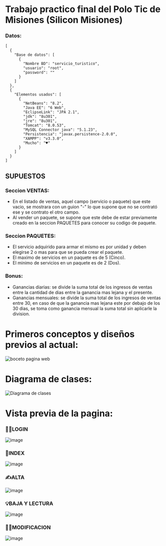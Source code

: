 # Trabajo practico final del Polo Tic de Misiones (Silicon Misiones)
### Datos:
```
[
  {
    "Base de datos": [
      {
        "Nombre BD": "servicio_turistico",
        "usuario": "root",
        "password": ""
      }
    ]
  },
  {
    "Elementos usados": [
      {
        "NetBeans": "8.2",
        "Java EE": "6 Web",
        "EclipseLink": "JPA 2.1",
        "jdk": "8u301",
        "jre": "8u301",
        "Tomcat": "8.0.53",
        "MySQL Connector java": "5.1.23",
        "Persistencia": "javax.persistence-2.0.0",
        "XAMPP": "v3.3.0",
        "Mucho": "♥"
      }
    ]
  }
]

```
## SUPUESTOS

### Seccion VENTAS:
- En el listado de ventas, aquel campo (servicio o paquete) que este vacio, se mostrara con un guion "-" lo que supone que no se contrató ese y se contrato el otro campo.
- Al vender un paquete, se supone que este debe de estar previamente creado en la seccion PAQUETES para conocer su codigo de paquete.

### Seccion PAQUETES:
- El servicio adquirido para armar el mismo es por unidad y deben elegirse 2 o mas para que se pueda crear el paquete.
- El maximo de servicios en un paquete es de 5 (Cinco).
- El minimo de servicios en un paquete es de 2 (Dos).

### Bonus:
- Ganancias diarias: se divide la suma total de los ingresos de ventas entre la cantidad de dias entre la ganancia mas lejana y el presente.
- Ganancias mensuales: se divide la suma total de los ingresos de ventas entre 30, en caso de que la ganancia mas lejana este por debajo de los 30 dias, 
se toma como ganancia mensual la suma total sin aplicarle la division.

# Primeros conceptos y diseños previos al actual:

![boceto pagina web](https://user-images.githubusercontent.com/77559010/146664366-a1a91366-4844-454e-b6bd-8147104ea437.jpg)

# Diagrama de clases:

![Diagrama de clases](https://user-images.githubusercontent.com/77559010/146626343-eb985661-1c33-47ce-9b0e-5eb7ee743500.png)

# Vista previa de la pagina:

### 🐱‍💻LOGIN
![image](https://user-images.githubusercontent.com/77559010/146624051-2f1032cf-15c6-4111-9053-4f5fe2a6fbdd.png)
### 🏡INDEX
![image](https://user-images.githubusercontent.com/77559010/146624056-a4c7f81e-febf-4e78-bf80-b476fbdfaeba.png)
### ✍ALTA
![image](https://user-images.githubusercontent.com/77559010/146624060-f7c58712-2922-4a59-80e8-12086faec061.png)
### 💡BAJA Y LECTURA
![image](https://user-images.githubusercontent.com/77559010/146624093-d673252f-ea6b-4968-9c64-6ba325cf7232.png)
### 🤹‍♀️MODIFICACION
![image](https://user-images.githubusercontent.com/77559010/146624101-634a980c-2e5e-481c-ae33-eb2374ed823b.png)
